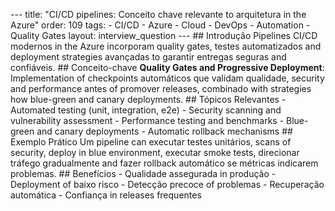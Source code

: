 --- title: "CI/CD pipelines: Conceito chave relevante to arquitetura in the Azure" order: 109 tags: - CI/CD - Azure - Cloud - DevOps - Automation - Quality Gates layout: interview_question --- ## Introdução Pipelines CI/CD modernos in the Azure incorporam quality gates, testes automatizados and deployment strategies avançadas to garantir entregas seguras and confiáveis. ## Conceito-chave **Quality Gates and Progressive Deployment**: Implementation of checkpoints automáticos que validam qualidade, security and performance antes of promover releases, combinado with strategies how blue-green and canary deployments. ## Tópicos Relevantes - Automated testing (unit, integration, e2e) - Security scanning and vulnerability assessment - Performance testing and benchmarks - Blue-green and canary deployments - Automatic rollback mechanisms ## Exemplo Prático Um pipeline can executar testes unitários, scans of security, deploy in blue environment, executar smoke tests, direcionar tráfego gradualmente and fazer rollback automático se métricas indicarem problemas. ## Benefícios - Qualidade assegurada in produção - Deployment of baixo risco - Detecção precoce of problemas - Recuperação automática - Confiança in releases frequentes